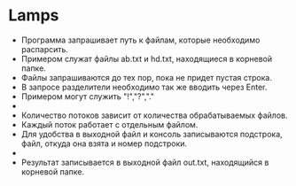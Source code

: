 # Lamps

* Программа запрашивает путь к файлам, которые необходимо распарсить.
* Примером служат файлы ab.txt и hd.txt, находящиеся в корневой папке.
* Файлы запрашиваются до тех пор, пока не придет пустая строка.
* В запросе разделители необходимо так же вводить через Enter.
* Примером могут служить "!","?","."
* 
* Количество потоков зависит от количества обрабатываемых файлов.
* Каждый поток работает с отдельным файлом.
* Для удобства в выходной файл и консоль записываются подстрока, файл, откуда она взята и номер подстроки.
* 
* Результат записывается в выходной файл out.txt, находящийся в корневой папке.
